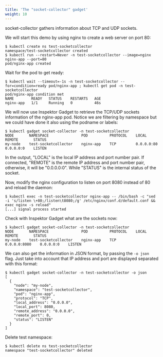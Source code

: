 ```yaml
---
title: 'The "socket-collector" gadget'
weight: 10
---
```


socket-collector gathers information about TCP and UDP sockets.

We will start this demo by using nginx to create a web server on port 80:
```
$ kubectl create ns test-socketcollector
namespace/test-socketcollector created
$ kubectl run --restart=Never -n test-socketcollector --image=nginx nginx-app --port=80
pod/nginx-app created
```

Wait for the pod to get ready:
```
$ kubectl wait --timeout=-1s -n test-socketcollector --for=condition=ready pod/nginx-app ; kubectl get pod -n test-socketcollector
pod/nginx-app condition met
NAME        READY   STATUS    RESTARTS   AGE
nginx-app   1/1     Running   0          46s
```

We will now use Inspektor Gadget to retrieve the TCP/UDP sockets information
of the nginx-app pod. Notice we are filtering by namespace but we could have
done it also using the podname or labels:
```
$ kubectl gadget socket-collector -n test-socketcollector
NODE       NAMESPACE               POD          PROTOCOL    LOCAL         REMOTE       STATUS
my-node    test-socketcollector    nginx-app    TCP         0.0.0.0:80    0.0.0.0:0    LISTEN
```

In the output, "LOCAL" is the local IP address and port number pair.
If connected, "REMOTE" is the remote IP address and port number pair,
otherwise, it will be "0.0.0.0:0". While "STATUS" is the internal
status of the socket.

Now, modify the nginx configuration to listen on port 8080 instead of 80 and reload the daemon:
```
$ kubectl exec -n test-socketcollector nginx-app -- /bin/bash -c "sed -i 's/listen \+80;/listen\t8080;/g' /etc/nginx/conf.d/default.conf && exec nginx -s reload"
[...] signal process started
```

Check with Inspektor Gadget what are the sockets now:
```
$ kubectl gadget socket-collector -n test-socketcollector
NODE       NAMESPACE               POD          PROTOCOL    LOCAL           REMOTE       STATUS
my-node    test-socketcollector    nginx-app    TCP         0.0.0.0:8080    0.0.0.0:0    LISTEN
```

We can also get the information in JSON format, by passing the `-o json` flag.
Just take into account that IP address and port are displayed separated with this format:
```
$ kubectl gadget socket-collector -n test-socketcollector -o json
[
  {
    "node": "my-node",
    "namespace": "test-socketcollector",
    "pod": "nginx-app",
    "protocol": "TCP",
    "local_address": "0.0.0.0",
    "local_port": 8080,
    "remote_address": "0.0.0.0",
    "remote_port": 0,
    "status": "LISTEN"
  }
]
```

Delete test namespace:
```
$ kubectl delete ns test-socketcollector
namespace "test-socketcollector" deleted
```
